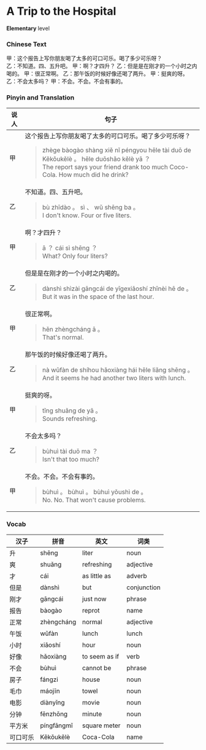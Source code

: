 # A Trip to the Hospital
**Elementary** level
### Chinese Text
甲：这个报告上写你朋友喝了太多的可口可乐。喝了多少可乐呀？<br />乙：不知道。四、五升吧。
甲：啊？才四升？
乙：但是是在刚才的一个小时之内喝的。
甲：很正常啊。
乙：那午饭的时候好像还喝了两升。
甲：挺爽的呀。
乙：不会太多吗？
甲：不会。不会。不会有事的。

### Pinyin and Translation
|说人|句子|
|----|----|
|甲|这个报告上写你朋友喝了太多的可口可乐。喝了多少可乐呀？<blockquote>zhège bàogào shàng xiě nǐ péngyou hēle tài duō de Kěkǒukělè 。 hēle duōshǎo kělè yā ？<br />The report says your friend drank too much Coco-Cola. How much did he drink?</blockquote>|
|乙|不知道。四、五升吧。<blockquote>bù zhīdào 。 sì 、 wǔ shēng ba 。<br />I don't know. Four or five liters.</blockquote>|
|甲|啊？才四升？<blockquote>ā ？ cái sì shēng ？<br />What? Only four liters?</blockquote>|
|乙|但是是在刚才的一个小时之内喝的。<blockquote>dànshì shìzài gāngcái de yīgexiǎoshí zhīnèi hē de 。<br />But it was in the space of the last hour.</blockquote>|
|甲|很正常啊。<blockquote>hěn zhèngcháng ā 。<br />That's normal.</blockquote>|
|乙|那午饭的时候好像还喝了两升。<blockquote>nà wǔfàn de shíhou hǎoxiàng hái hēle liǎng shēng 。<br />And it seems he had another two liters with lunch.</blockquote>|
|甲|挺爽的呀。<blockquote>tǐng shuǎng de yā 。<br />Sounds refreshing.</blockquote>|
|乙|不会太多吗？<blockquote>bùhuì tài duō ma ？<br />Isn't that too much?</blockquote>|
|甲|不会。不会。不会有事的。<blockquote>bùhuì 。 bùhuì 。 bùhuì yǒushì de 。<br />No. No. That won't cause problems.</blockquote>|
### Vocab
|汉子|拼音|英文|词类|
|----|----|----|----|
|升|shēng|liter|noun|
|爽|shuǎng|refreshing|adjective|
|才|cái|as little as|adverb|
|但是|dànshì|but|conjunction|
|刚才|gāngcái|just now|phrase|
|报告|bàogào|reprot|name|
|正常|zhèngcháng|normal|adjective|
|午饭|wǔfàn|lunch|lunch|
|小时|xiǎoshí|hour|noun|
|好像|hǎoxiàng|to seem as if|verb|
|不会|bùhuì|cannot be|phrase|
|房子|fángzi|house|noun|
|毛巾|máojīn|towel|noun|
|电影|diànyǐng|movie|noun|
|分钟|fēnzhōng|minute|noun|
|平方米|píngfāngmǐ|square meter|noun|
|可口可乐|Kěkǒukělè|Coca-Cola|name|